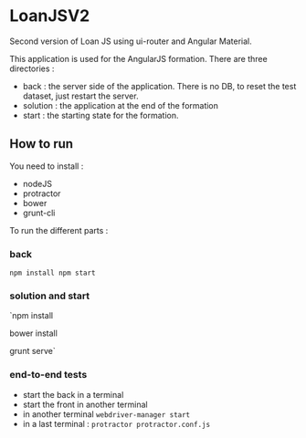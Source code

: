 # LoanJSV2
Second version of Loan JS using ui-router and Angular Material.

This application is used for the AngularJS formation.
There are three directories : 

* back : the server side of the application. There is no DB, to reset the test dataset, just restart the server.
* solution : the application at the end of the formation
* start : the starting state for the formation.

## How to run
You need to install : 

* nodeJS
* protractor
* bower
* grunt-cli

To run the different parts : 

### back
`npm install
npm start`

### solution and start
`npm install

bower install

grunt serve`

### end-to-end tests
* start the back in a terminal
* start the front in another terminal
* in another terminal `webdriver-manager start`
* in a last terminal : `protractor protractor.conf.js`
